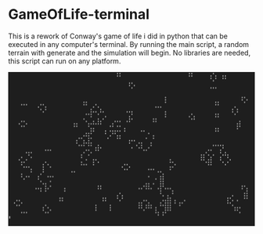 # GameOfLife-terminal
This is a rework of Conway's game of life i did in python that can be executed in any computer's terminal.
By running the main script, a random terrain with generate and the simulation will begin. 
No libraries are needed, this script can run on any platform.


![Demo](Demo.png "Demostration")

